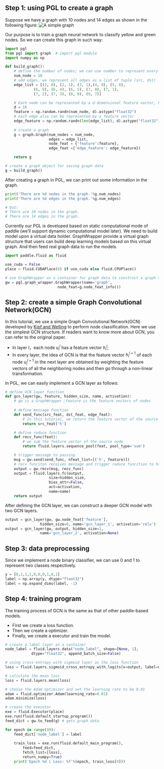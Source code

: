 ## Step 1: using PGL to create a graph 
Suppose we have a graph with 10 nodes and 14 edges as shown in the following figure:
![A simple graph](images/quick_start_graph.png)

Our purpose is to train a graph neural network to classify yellow and green nodes. So we can create this graph in such way:
```python
import pgl
from pgl import graph  # import pgl module
import numpy as np

def build_graph():
    # define the number of nodes; we can use number to represent every node
    num_node = 10
    # add edges, we represent all edges as a list of tuple (src, dst)
    edge_list = [(2, 0), (2, 1), (3, 1),(4, 0), (5, 0), 
             (6, 0), (6, 4), (6, 5), (7, 0), (7, 1),
             (7, 2), (7, 3), (8, 0), (9, 7)]

    # Each node can be represented by a d-dimensional feature vector, here for simple, the feature vectors are randomly generated.
    d = 16
    feature = np.random.randn(num_node, d).astype("float32")
    # each edge also can be represented by a feature vector
    edge_feature = np.random.randn(len(edge_list), d).astype("float32")
    
    # create a graph
    g = graph.Graph(num_nodes = num_node,
                    edges = edge_list, 
                    node_feat = {'feature':feature}, 
                    edge_feat ={'edge_feature': edge_feature})

    return g

# create a graph object for saving graph data
g = build_graph()
```
After creating a graph in PGL, we can print out some information in the graph.

```python
print('There are %d nodes in the graph.'%g.num_nodes)
print('There are %d edges in the graph.'%g.num_edges)

# Out:
# There are 10 nodes in the graph.
# There are 14 edges in the graph. 
```

Currently our PGL is developed based on static computational mode of paddle (we’ll support dynamic computational model later). We need to build model upon a virtual data holder. GraphWrapper provide a virtual graph structure that users can build deep learning models based on this virtual graph. And then feed real graph data to run the models.
```python
import paddle.fluid as fluid

use_cuda = False  
place = fluid.CUDAPlace(0) if use_cuda else fluid.CPUPlace()

# use GraphWrapper as a container for graph data to construct a graph neural network
gw = pgl.graph_wrapper.GraphWrapper(name='graph',
                        node_feat=g.node_feat_info())
```

## Step 2: create a simple Graph Convolutional Network(GCN)

In this tutorial, we use a simple Graph Convolutional Network(GCN) developed by [Kipf and Welling](https://arxiv.org/abs/1609.02907) to perform node classification. Here we use the simplest GCN structure. If readers want to know more about GCN, you can refer to the original paper.

* In layer $l$，each node $u_i^l$ has a feature vector $h_i^l$;
* In every layer,  the idea of GCN is that the feature vector $h_i^{l+1}$ of each node $u_i^{l+1}$ in the next layer are obtained by weighting the feature vectors of all the neighboring nodes and then go through a non-linear transformation.  

In PGL, we can easily implement a GCN layer as follows:
```python
# define GCN layer function
def gcn_layer(gw, feature, hidden_size, name, activation):
    # gw is a GraphWrapper；feature is the feature vectors of nodes
    
    # define message function
    def send_func(src_feat, dst_feat, edge_feat): 
        # In this tutorial, we return the feature vector of the source node as message
        return src_feat['h']

    # define reduce function
    def recv_func(feat):
        # we sum the feature vector of the source node
        return fluid.layers.sequence_pool(feat, pool_type='sum')

    # trigger message to passing
    msg = gw.send(send_func, nfeat_list=[('h', feature)])
    # recv funciton receives message and trigger reduce funcition to handle message 
    output = gw.recv(msg, recv_func)
    output = fluid.layers.fc(output,
                    size=hidden_size,
                    bias_attr=False,
                    act=activation,
                    name=name)
    return output
```
After defining the GCN layer, we can construct a deeper GCN model with two GCN layers.
```python
output = gcn_layer(gw, gw.node_feat['feature'],
                hidden_size=8, name='gcn_layer_1', activation='relu')
output = gcn_layer(gw, output, hidden_size=1,
                name='gcn_layer_2', activation=None)
```

## Step 3:  data preprocessing
Since we implement a node binary classifier, we can use 0 and 1 to represent two classes respectively.
```python 
y = [0,1,1,1,0,0,0,1,0,1]
label = np.array(y, dtype="float32")
label = np.expand_dims(label, -1)
```

## Step 4:  training program
The training process of GCN is the same as that of other paddle-based models.

- First we create a loss function. 
- Then we create a optimizer.
- Finally, we create a executor and train the model. 

```python
# create a label layer as a container 
node_label = fluid.layers.data("node_label", shape=[None, 1],
            dtype="float32", append_batch_size=False)

# using cross-entropy with sigmoid layer as the loss function
loss = fluid.layers.sigmoid_cross_entropy_with_logits(x=output, label=node_label)

# calculate the mean loss
loss = fluid.layers.mean(loss)

# choose the Adam optimizer and set the learning rate to be 0.01
adam = fluid.optimizer.Adam(learning_rate=0.01)
adam.minimize(loss)

# create the executor 
exe = fluid.Executor(place)
exe.run(fluid.default_startup_program())
feed_dict = gw.to_feed(g) # gets graph data

for epoch in range(30):
    feed_dict['node_label'] = label
    
    train_loss = exe.run(fluid.default_main_program(),
        feed=feed_dict,
        fetch_list=[loss],
        return_numpy=True)
    print('Epoch %d | Loss: %f'%(epoch, train_loss[0]))
```
